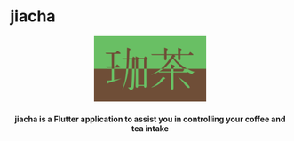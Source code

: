 # jiacha
<p align="center">
  <img src="./jiacha-logo.png" width=40%>
</p>
<h4 align="center">jiacha is a Flutter application to assist you in controlling your coffee and tea intake</h4>
